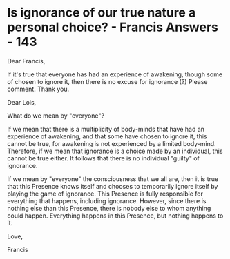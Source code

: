 # Is ignorance of our true nature a personal choice? - Francis Answers - 143

Dear Francis,

If it's true that everyone has had an experience of awakening, though some of chosen to ignore it, then there is no excuse for ignorance (?) Please comment. Thank you.

Dear Lois,

What do we mean by "everyone"? 

If we mean that there is a multiplicity of body-minds that have had an experience of awakening, and that some have chosen to ignore it, this cannot be true, for awakening is not experienced by a limited body-mind. Therefore, if we mean that ignorance is a choice made by an individual, this cannot be true either. It follows that there is no individual "guilty" of ignorance. 

If we mean by "everyone" the consciousness that we all are, then it is true that this Presence knows itself and chooses to temporarily ignore itself by playing the game of ignorance. This Presence is fully responsible for everything that happens, including ignorance. However, since there is nothing else than this Presence, there is nobody else to whom anything could happen. Everything happens in this Presence, but nothing happens to it.

Love,

Francis

